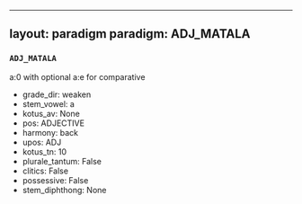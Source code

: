 
---
layout: paradigm
paradigm: ADJ_MATALA
---
### ` ADJ_MATALA `

a:0 with optional a:e for comparative
* grade_dir: weaken
* stem_vowel: a
* kotus_av: None
* pos: ADJECTIVE
* harmony: back
* upos: ADJ
* kotus_tn: 10
* plurale_tantum: False
* clitics: False
* possessive: False
* stem_diphthong: None
